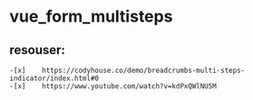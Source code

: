 # vue_form_multisteps
## resouser:
    -[x]    https://codyhouse.co/demo/breadcrumbs-multi-steps-indicator/index.html#0
    -[x]    https://www.youtube.com/watch?v=kdPxQWlNU5M